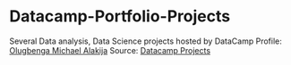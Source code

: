 # Datacamp-Portfolio-Projects
Several Data analysis, Data Science projects hosted by DataCamp 
Profile: [Olugbenga Michael Alakija](https://www.datacamp.com/profile/mralakija)
Source: [Datacamp Projects](https://www.datacamp.com/projects/tech:python)
